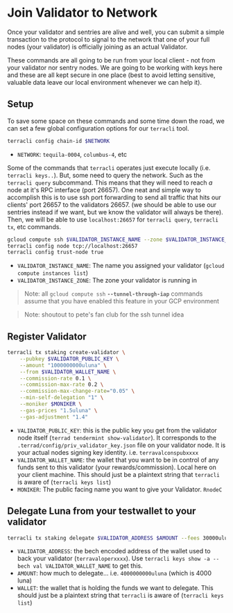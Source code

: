 
# Join Validator to Network

Once your validator and sentries are alive and well, you can submit a simple transaction to the protocol to signal to the network that one of your full nodes (your validator) is officially joining as an actual Validator.  

These commands are all going to be run from your local client - not from your validator nor sentry nodes.  We are going to be working with keys here and these are all kept secure in one place (best to avoid letting sensitive, valuable data leave our local environment whenever we can help it).  

## Setup
To save some space on these commands and some time down the road, we can set a few global configuration options for our `terracli` tool.  
```bash
terracli config chain-id $NETWORK
```
* `NETWORK`: `tequila-0004`, `columbus-4`, etc

Some of the commands that `terracli` operates just execute locally (i.e. `terracli keys..`).  But, some need to query the network.  Such as the `terracli query` subcommand.  This means that they will need to reach *a* node at it's RPC interface (port 26657).  One neat and simple way to accomplish this is to use ssh port forwarding to send all traffic that hits our clients' port 26657 to the validators 26657.  (we should be able to use our sentries instead if we want, but we know the validator will always be there).  Then, we will be able to use `localhost:26657` for `terracli query`, `terracli tx`, etc commands.
```bash
gcloud compute ssh $VALIDATOR_INSTANCE_NAME --zone $VALIDATOR_INSTANCE_ZONE --tunnel-through-iap -- -fNT -L 26657:127.0.0.1:26657 #forward localhost:26657 to validator
terracli config node tcp://localhost:26657
terracli config trust-node true
```
* `VALIDATOR_INSTANCE_NAME`: The name you assigned your validator (`gcloud compute instances list`)
* `VALIDATOR_INSTANCE_ZONE`: The zone your validator is running in

> Note: all `gcloud compute ssh` **`--tunnel-through-iap`** commands assume that you have enabled this feature in your GCP environment

> Note: shoutout to pete's fan club for the ssh tunnel idea  

## Register Validator

```bash
terracli tx staking create-validator \
	--pubkey $VALIDATOR_PUBLIC_KEY \
	--amount "1000000000uluna" \
	--from $VALIDATOR_WALLET_NAME \
	--commission-rate 0.1 \
	--commission-max-rate 0.2 \
	--commission-max-change-rate="0.05" \
	--min-self-delegation "1" \
	--moniker $MONIKER \
	--gas-prices "1.5uluna" \
	--gas-adjustment "1.4" 
```
* `VALIDATOR_PUBLIC_KEY`: this is the public key you get from the validator node itself (`terrad tendermint show-validator`).  It corresponds to the `.terrad/config/priv_validator_key.json` file on your validator node.  It is your actual nodes signing key identity.  i.e. `terravalconspubxxxx`
* `VALIDATOR_WALLET_NAME`:  the wallet that you want to be in control of any funds sent to this validator (your rewards/commission).  Local here on your client machine.  This should just be a plaintext string that `terracli` is aware of (`terracli keys list`)
* `MONIKER`: The public facing name you want to give your Validator.  `RnodeC`

## Delegate Luna from your testwallet to your validator

```bash
terracli tx staking delegate $VALIDATOR_ADDRESS $AMOUNT --fees 30000uluna --from $WALLET
```
* `VALIDATOR_ADDRESS`: the bech encoded address of the wallet used to back your validator (`terravaloperxxxx`).  Use `terracli keys show -a --bech val VALIDATOR_WALLET_NAME` to get this. 
* `AMOUNT`: how much to delegate... i.e. `4000000000uluna` (which is 4000 luna)
* `WALLET`: the wallet that is holding the funds we want to delegate.  This should just be a plaintext string that `terracli` is aware of (`terracli keys list`)